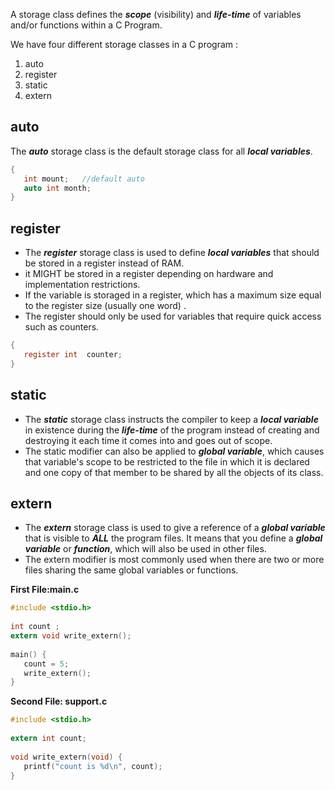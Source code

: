 A storage class defines the ***scope*** (visibility) and ***life-time*** of variables and/or functions within a C Program. 

We have four different storage classes in a C program :
1. auto
2. register
3. static
4. extern

## auto
The ***auto*** storage class is the default storage class for all ***local variables***.
```c
{
   int mount;   //default auto
   auto int month;
}
```
## register
- The ***register*** storage class is used to define ***local variables*** that should be stored in a register instead of RAM. 
- it MIGHT be stored in a register depending on hardware and implementation restrictions.
- If the variable is storaged in a register, which has a maximum size equal to the register size (usually one word) .
- The register should only be used for variables that require quick access such as counters.
```c
{
   register int  counter;
}
```
## static
- The ***static*** storage class instructs the compiler to keep a ***local variable*** in existence during the ***life-time*** of the program instead of creating and destroying it each time it comes into and goes out of scope. 
- The static modifier can also be applied to ***global variable***, which causes that variable's scope to be restricted to the file in which it is declared and one copy of that member to be shared by all the objects of its class.

## extern
- The ***extern*** storage class is used to give a reference of a ***global variable*** that is visible to ***ALL*** the program files. It means that you define a ***global variable*** or ***function***, which will also be used in other files.
- The extern modifier is most commonly used when there are two or more files sharing the same global variables or functions.

**First File:main.c**
```c
#include <stdio.h>
 
int count ;
extern void write_extern();
 
main() {
   count = 5;
   write_extern();
}
```
**Second File: support.c**
```c
#include <stdio.h>
 
extern int count;
 
void write_extern(void) {
   printf("count is %d\n", count);
}
```







